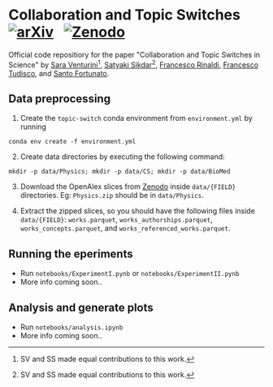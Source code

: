 # Collaboration and Topic Switches &nbsp; &nbsp; [![arXiv](https://img.shields.io/badge/arXiv-2304.06826-b31b1b.svg)](https://arxiv.org/abs/2304.06826) &nbsp; [![Zenodo](https://zenodo.org/badge/DOI/10.5281/zenodo.7834414.svg)](https://doi.org/10.5281/zenodo.7834414)



Official code repositiory for the paper "Collaboration and Topic Switches in Science" by [Sara Venturini](https://saraventurini.github.io/)[^1], [Satyaki Sikdar](https://satyaki.net)[^1], [Francesco Rinaldi](https://sites.google.com/view/francescorinaldi/), [Francesco Tudisco](https://ftudisco.gitlab.io/post/), and [Santo Fortunato](https://www.santofortunato.net/). 

[^1]: SV and SS made equal contributions to this work.

## Data preprocessing
1. Create the `topic-switch` conda environment from `environment.yml` by running 
```
conda env create -f environment.yml
```

2. Create data directories by executing the following command:
```
mkdir -p data/Physics; mkdir -p data/CS; mkdir -p data/BioMed
```

3. Download the OpenAlex slices from [Zenodo](https://doi.org/10.5281/zenodo.7834414) inside `data/{FIELD}` directories. 
Eg: `Physics.zip` should be in `data/Physics`.

4. Extract the zipped slices, so you should have the following files inside `data/{FIELD}`: 
`works.parquet`, `works_authorships.parquet`, `works_concepts.parquet`, and `works_referenced_works.parquet`.   

## Running the eperiments 
* Run `notebooks/ExperimentI.pynb` or `notebooks/ExperimentII.pynb`
* More info coming soon..

## Analysis and generate plots 
* Run `notebooks/analysis.ipynb`
* More info coming soon..
